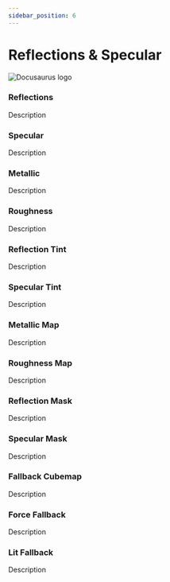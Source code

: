 ```yaml
---
sidebar_position: 6
---
```


# Reflections & Specular

![Docusaurus logo](/img/CirclelogoBig.png)

### Reflections

Description

### Specular

Description

### Metallic

Description

### Roughness

Description

### Reflection Tint

Description

### Specular Tint

Description

### Metallic Map

Description

### Roughness Map

Description

### Reflection Mask

Description

### Specular Mask

Description

### Fallback Cubemap

Description

### Force Fallback

Description

### Lit Fallback

Description